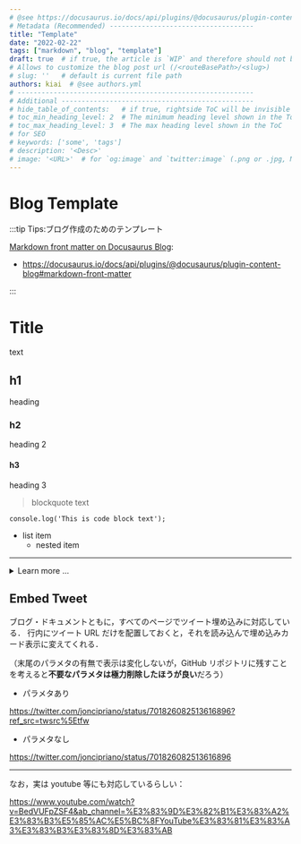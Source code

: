 ```yaml
---
# @see https://docusaurus.io/docs/api/plugins/@docusaurus/plugin-content-blog#markdown-front-matter
# Metadata (Recommended) ------------------------------------
title: "Template"
date: "2022-02-22"
tags: ["markdown", "blog", "template"]
draft: true  # if true, the article is `WIP` and therefore should not be published yet
# Allows to customize the blog post url (/<routeBasePath>/<slug>)
# slug: ''   # default is current file path
authors: kiai  # @see authors.yml
# -----------------------------------------------------------
# Additional ------------------------------------------------
# hide_table_of_contents:   # if true, rightside ToC will be invisible
# toc_min_heading_level: 2  # The minimum heading level shown in the ToC
# toc_max_heading_level: 3  # The max heading level shown in the ToC
# for SEO
# keywords: ['some', 'tags']
# description: '<Desc>'
# image: '<URL>'  # for `og:image` and `twitter:image` (.png or .jpg, NOT .svg)
---
```


# Blog Template

<!-- `:::` <= this is `admonition`: cf. https://docusaurus.io/docs/markdown-features/admonitions -->

:::tip Tips:ブログ作成のためのテンプレート

[Markdown front matter on Docusaurus Blog](https://docusaurus.io/docs/api/plugins/@docusaurus/plugin-content-blog#markdown-front-matter):

- https://docusaurus.io/docs/api/plugins/@docusaurus/plugin-content-blog#markdown-front-matter

:::

<!-- truncate -->
<!-- cf. https://docusaurus.io/docs/blog#blog-list -->

# Title

text

## h1

heading

### h2

heading 2

#### h3

heading 3

> blockquote text

```
console.log('This is code block text');
```

- list item
  - nested item

<!-- `---` is Divider -->

---

<details>
<summary>Learn more ...</summary>

````md title="src/content/blogs/Template.md"
---
# Metadata (Recommended) ------------------------------------
title: "Template"
date: "2022-02-22"
tags: ["markdown", "blog", "template"]
draft: true  # if true, the article will not be published
# Allows to customize the blog post url (/<routeBasePath>/<slug>)
# slug: ''   # default is current file path
author: Kiai  # @see authors.yml
# -----------------------------------------------------------
# Additional ------------------------------------------------
# hide_table_of_contents:   # if true, rightside ToC will be invisible
# toc_min_heading_level: 2  # The minimum heading level shown in the ToC
# toc_max_heading_level: 3  # The max heading level shown in the ToC
# for SEO
# keywords: ['some', 'tags']
# description: '<Desc>'
# image: '<URL>'  # for `og:image` and `twitter:image`  (.png or .jpg, NOT .svg)
---

# Title

text

## h1

heading

### h2

heading 2


#### h3

heading 3


> blockquote text

```
console.log('code block');
```

- list item
  - nested item

<!-- `---` is Divider -->

---

````

</details>

## Embed Tweet

ブログ・ドキュメントともに，すべてのページでツイート埋め込みに対応している．
行内にツイート URL だけを配置しておくと，それを読み込んで埋め込みカード表示に変えてくれる．

（末尾のパラメタの有無で表示は変化しないが，GitHub リポジトリに残すことを考えると**不要なパラメタは極力削除したほうが良い**だろう）

- パラメタあり

https://twitter.com/joncipriano/status/701826082513616896?ref_src=twsrc%5Etfw

- パラメタなし

https://twitter.com/joncipriano/status/701826082513616896

---

なお，実は youtube 等にも対応しているらしい：

https://www.youtube.com/watch?v=BedVUFpZSF4&ab_channel=%E3%83%9D%E3%82%B1%E3%83%A2%E3%83%B3%E5%85%AC%E5%BC%8FYouTube%E3%83%81%E3%83%A3%E3%83%B3%E3%83%8D%E3%83%AB

